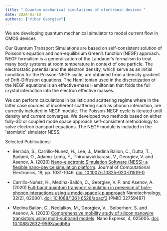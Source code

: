 ```yaml
---
title: " Quantum mechanical simulations of electronic devices "
date: 2024-01-10
authors: ["Vihar Georgiev"]
---
```


We are developing quantum mechanical simulator to model current flow in CMOS devices


<!--more-->

Our Quantum Transport Simulations  are based on self-consistent solution of Poisson's equation and non-equilibrium Green’s function (NEGF) approach. NEGF formalism is a generalization of the Landauer’s formalism to treat many body systems at room temperature in context of one particle. The electrostatic potential and the electron density, which serve as an initial condition for the Poisson-NEGF cycle, are obtained from a density gradient of Drift-Diffusion equations. The Hamiltonian used in the discretization of the NEGF equations is an effective-mass Hamiltonian that folds the full crystal interaction into the electron effective masses. 

We can perform calculations in ballistic and scattering regime where in the latter case sources of incoherent scattering such as phonon interaction, are currently included in NEGF module. The Poisson-NEGF cycle is iterated until density and current converges. We developed two methods based on either fully-3D or coupled mode space approach self-consistent methodology to solve electron transport equations. The NEGF module is included in the 'atomistic' simulator NESS.

Selected Publications:
- Berrada, S., Carrillo-Nunez, H., Lee, J., Medina Bailon, C., Dutta, T. , Badami, O., Adamu-Lema, F., Thirunavukkarasu, V., Georgiev, V. and Asenov, A. (2020) [Nano-electronic Simulation Software (NESS): a flexible nano-device simulation platform](https://eprints.gla.ac.uk/215701/). Journal of Computational Electronics, 19, pp. 1031-1046. [doi: 10.1007/s10825-020-01519-0](https://eprints.gla.ac.uk/215701/)

- Carrillo-Nuñez, H., Medina-Bailón, C., Georgiev, V. P.  and Asenov, A.  (2020) [Full-band quantum transport simulation in presence of hole-phonon interactions using a mode-space k·p approach](https://eprints.gla.ac.uk/226668/) Nanotechnology, 32(2), 020001. [doi: 10.1088/1361-6528/abacf3](https://eprints.gla.ac.uk/226668/) (PMID:32759487)

- Medina Bailon, C., Nedjalkov, M., Georgiev, V. , Selberherr, S. and Asenov, A.  (2023) [Comprehensive mobility study of silicon nanowire transistors using multi-subband models](https://eprints.gla.ac.uk/300245/). Nano Express, 4, 025005. [doi: 10.1088/2632-959X/acdb8a](https://eprints.gla.ac.uk/300245/)
